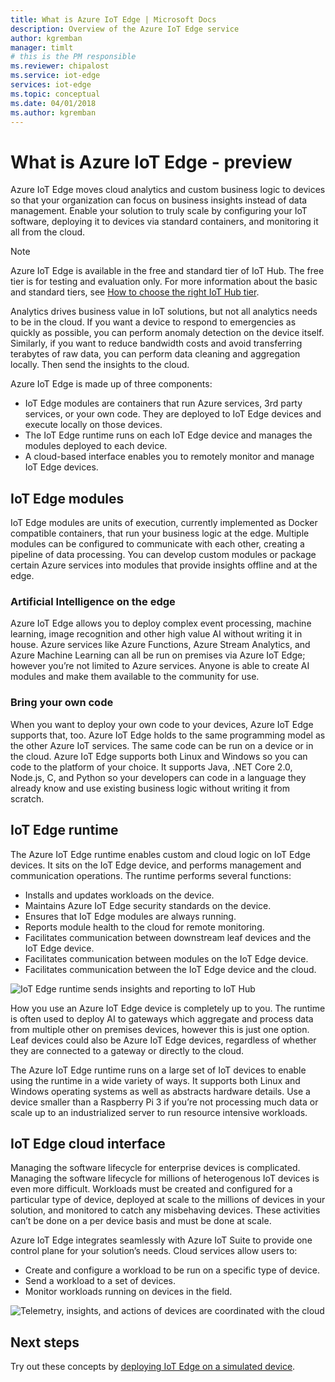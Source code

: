 ```yaml
---
title: What is Azure IoT Edge | Microsoft Docs
description: Overview of the Azure IoT Edge service
author: kgremban
manager: timlt
# this is the PM responsible
ms.reviewer: chipalost
ms.service: iot-edge
services: iot-edge
ms.topic: conceptual
ms.date: 04/01/2018
ms.author: kgremban
---
```


# What is Azure IoT Edge - preview

Azure IoT Edge moves cloud analytics and custom business logic to devices so that your organization can focus on business insights instead of data management. Enable your solution to truly scale by configuring your IoT software, deploying it to devices via standard containers, and monitoring it all from the cloud.

>[!NOTE]
>Azure IoT Edge is available in the free and standard tier of IoT Hub. The free tier is for testing and evaluation only. For more information about the basic and standard tiers, see [How to choose the right IoT Hub tier](../iot-hub/iot-hub-scaling.md).

Analytics drives business value in IoT solutions, but not all analytics needs to be in the cloud. If you want a device to respond to emergencies as quickly as possible, you can perform anomaly detection on the device itself. Similarly, if you want to reduce bandwidth costs and avoid transferring terabytes of raw data, you can perform data cleaning and aggregation locally. Then send the insights to the cloud. 

Azure IoT Edge is made up of three components:
* IoT Edge modules are containers that run Azure services, 3rd party services, or your own code. They are deployed to IoT Edge devices and execute locally on those devices. 
* The IoT Edge runtime runs on each IoT Edge device and manages the modules deployed to each device. 
* A cloud-based interface enables you to remotely monitor and manage IoT Edge devices.

## IoT Edge modules

IoT Edge modules are units of execution, currently implemented as Docker compatible containers, that run your business logic at the edge. Multiple modules can be configured to communicate with each other, creating a pipeline of data processing. You can develop custom modules or package certain Azure services into modules that provide insights offline and at the edge. 

### Artificial Intelligence on the edge

Azure IoT Edge allows you to deploy complex event processing, machine learning, image recognition and other high value AI without writing it in house. Azure services like Azure Functions, Azure Stream Analytics, and Azure Machine Learning can all be run on premises via Azure IoT Edge; however you’re not limited to Azure services. Anyone is able to create AI modules and make them available to the community for use. 

### Bring your own code

When you want to deploy your own code to your devices, Azure IoT Edge supports that, too. Azure IoT Edge holds to the same programming model as the other Azure IoT services. The same code can be run on a device or in the cloud. Azure IoT Edge supports both Linux and Windows so you can code to the platform of your choice. It supports Java, .NET Core 2.0, Node.js, C, and Python so your developers can code in a language they already know and use existing business logic without writing it from scratch.

## IoT Edge runtime

The Azure IoT Edge runtime enables custom and cloud logic on IoT Edge devices. It sits on the IoT Edge device, and performs management and communication operations. The runtime performs several functions:

* Installs and updates workloads on the device.
* Maintains Azure IoT Edge security standards on the device.
* Ensures that IoT Edge modules are always running.
* Reports module health to the cloud for remote monitoring.
* Facilitates communication between downstream leaf devices and the IoT Edge device.
* Facilitates communication between modules on the IoT Edge device.
* Facilitates communication between the IoT Edge device and the cloud.

![IoT Edge runtime sends insights and reporting to IoT Hub][1]

How you use an Azure IoT Edge device is completely up to you. The runtime is often used to deploy AI to gateways which aggregate and process data from multiple other on premises devices, however this is just one option. Leaf devices could also be Azure IoT Edge devices, regardless of whether they are connected to a gateway or directly to the cloud.

The Azure IoT Edge runtime runs on a large set of IoT devices to enable using the runtime in a wide variety of ways. It supports both Linux and Windows operating systems as well as abstracts hardware details. Use a device smaller than a Raspberry Pi 3 if you’re not processing much data or scale up to an industrialized server to run resource intensive workloads.

## IoT Edge cloud interface

Managing the software lifecycle for enterprise devices is complicated. Managing the software lifecycle for millions of heterogenous IoT devices is even more difficult. Workloads must be created and configured for a particular type of device, deployed at scale to the millions of devices in your solution, and monitored to catch any misbehaving devices. These activities can’t be done on a per device basis and must be done at scale.

Azure IoT Edge integrates seamlessly with Azure IoT Suite to provide one control plane for your solution’s needs. Cloud services allow users to:

* Create and configure a workload to be run on a specific type of device.
* Send a workload to a set of devices.
* Monitor workloads running on devices in the field.

![Telemetry, insights, and actions of devices are coordinated with the cloud][2]

## Next steps

Try out these concepts by [deploying IoT Edge on a simulated device][lnk-quickstart].

<!-- Images -->
[1]: ./media/how-iot-edge-works/runtime.png
[2]: ./media/how-iot-edge-works/cloud-interface.png

<!-- Links -->
[lnk-quickstart]: quickstart.md
